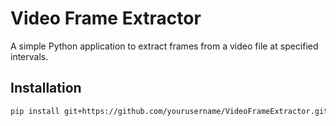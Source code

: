 # Video Frame Extractor

A simple Python application to extract frames from a video file at specified intervals.

## Installation

```bash
pip install git+https://github.com/yourusername/VideoFrameExtractor.git